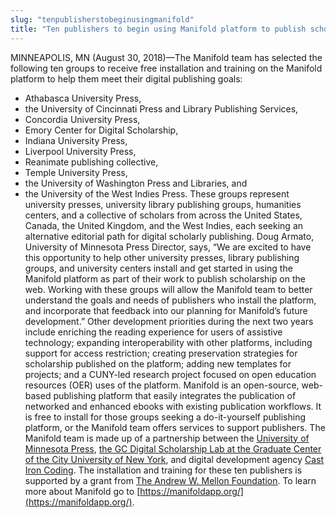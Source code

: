 ```yaml
---
slug: "tenpublisherstobeginusingmanifold"
title: "Ten publishers to begin using Manifold platform to publish scholarly work"
---
```




<!--truncate-->

MINNEAPOLIS, MN (August 30, 2018)—The Manifold team has selected the following ten groups to receive free installation and training on the Manifold platform to help them meet their digital publishing goals:

- Athabasca University Press,
- the University of Cincinnati Press and Library Publishing Services,
- Concordia University Press,
- Emory Center for Digital Scholarship,
- Indiana University Press,
- Liverpool University Press,
- Reanimate publishing collective,
- Temple University Press,
- the University of Washington Press and Libraries, and
- the University of the West Indies Press.
 These groups represent university presses, university library publishing groups, humanities centers, and a collective of scholars from across the United States, Canada, the United Kingdom, and the West Indies, each seeking an alternative editorial path for digital scholarly publishing. Doug Armato, University of Minnesota Press Director, says, “We are excited to have this opportunity to help other university presses, library publishing groups, and university centers install and get started in using the Manifold platform as part of their work to publish scholarship on the web. Working with these groups will allow the Manifold team to better understand the goals and needs of publishers who install the platform, and incorporate that feedback into our planning for Manifold’s future development.” Other development priorities during the next two years include enriching the reading experience for users of assistive technology; expanding interoperability with other platforms, including support for access restriction; creating preservation strategies for scholarship published on the platform; adding new templates for projects; and a CUNY-led research project focused on open education resources (OER) uses of the platform. Manifold is an open-source, web-based publishing platform that easily integrates the publication of networked and enhanced ebooks with existing publication workflows. It is free to install for those groups seeking a do-it-yourself publishing platform, or the Manifold team offers services to support publishers. The Manifold team is made up of a partnership between the [University of Minnesota Press](https://www.upress.umn.edu/), [the GC Digital Scholarship Lab at the Graduate Center of the City University of New York](https://gcdsl.commons.gc.cuny.edu/home2/), and digital development agency [Cast Iron Coding](http://castironcoding.com/). The installation and training for these ten publishers is supported by a grant from [The Andrew W. Mellon Foundation](https://mellon.org/). To learn more about Manifold go to [https://manifoldapp.org/](https://manifoldapp.org/).


